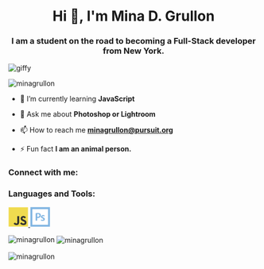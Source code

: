 <h1 align="center">Hi 👋, I'm Mina D. Grullon</h1>
<h3 align="center">I am a student on the road to becoming a Full-Stack developer from New York.</h3>

![giffy](https://user-images.githubusercontent.com/105737546/175617663-4f4314b7-4635-48b9-ab56-25de8939f81c.gif)

<p align="left"> <img src="https://komarev.com/ghpvc/?username=minagrullon&label=Profile%20views&color=0e75b6&style=flat" alt="minagrullon" /> </p>

- 🌱 I’m currently learning **JavaScript**

- 💬 Ask me about **Photoshop or Lightroom**

- 📫 How to reach me **minagrullon@pursuit.org**

- ⚡ Fun fact **I am an animal person.**

<h3 align="left">Connect with me:</h3>
<p align="left">
</p>

<h3 align="left">Languages and Tools:</h3>
<p align="left"> <a href="https://developer.mozilla.org/en-US/docs/Web/JavaScript" target="_blank" rel="noreferrer"> <img src="https://raw.githubusercontent.com/devicons/devicon/master/icons/javascript/javascript-original.svg" alt="javascript" width="40" height="40"/> </a> <a href="https://www.photoshop.com/en" target="_blank" rel="noreferrer"> <img src="https://raw.githubusercontent.com/devicons/devicon/master/icons/photoshop/photoshop-line.svg" alt="photoshop" width="40" height="40"/> </a> </p>

<p><img align="left" src="https://github-readme-stats.vercel.app/api/top-langs?username=minagrullon&show_icons=true&locale=en&layout=compact" alt="minagrullon" /></p>

<p>&nbsp;<img align="center" src="https://github-readme-stats.vercel.app/api?username=minagrullon&show_icons=true&locale=en" alt="minagrullon" /></p>

<p><img align="center" src="https://github-readme-streak-stats.herokuapp.com/?user=minagrullon&" alt="minagrullon" /></p>
